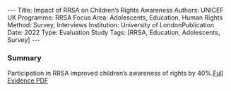 ---​
Title: Impact of RRSA on Children’s Rights Awareness​
Authors: UNICEF UK​
Programme: RRSA​
Focus Area: Adolescents, Education, Human Rights​
Method: Survey, Interviews​
Institution: University of London​
Publication Date: 2022​
Type: Evaluation Study​
Tags: [RRSA, Education, Adolescents, Survey]​
---​
### Summary​
Participation in RRSA improved children’s awareness of rights by 40%.​
[Full Evidence PDF](./rrsa-evidence-1.pdf)
